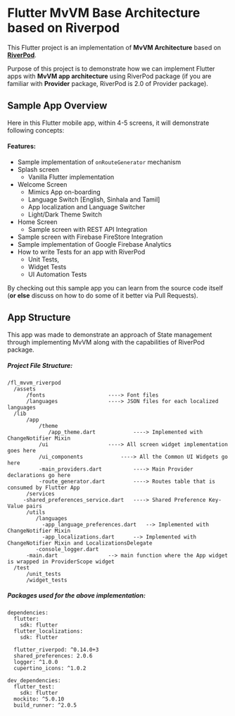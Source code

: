 # Flutter MvVM Base Architecture based on Riverpod

This Flutter project is an implementation of **MvVM Architecture** based on **[RiverPod](https://riverpod.dev/)**.

Purpose of this project is to demonstrate how we can implement Flutter apps with **MvVM app architecture** using RiverPod package (if you are familiar with **Provider** package, RiverPod is 2.0 of Provider package).

## Sample App Overview
Here in this Flutter mobile app, within 4-5 screens, it will demonstrate following concepts:

#### Features:
- Sample implementation of `onRouteGenerator` mechanism
- Splash screen
	- Vanilla Flutter implementation
- Welcome Screen
	- Mimics App on-boarding
	- Language Switch [English, Sinhala and Tamil]
	- App localization and Language Switcher
	- Light/Dark Theme Switch
- Home Screen
	- Sample screen with REST API Integration
- Sample screen with Firebase FireStore Integration
- Sample implementation of Google Firebase Analytics
- How to write Tests for an app with RiverPod
	- Unit Tests,
	- Widget Tests
	- UI Automation Tests

By checking out this sample app you can learn from the source code itself (**or else** discuss on how to do some of it better via Pull Requests).

## App Structure
This app was made to demonstrate an approach of State management through implementing MvVM along with the capabilities of RiverPod package.

##### Project File Structure:
```
/fl_mvvm_riverpod
  /assets
      /fonts					----> Font files
      /languages				----> JSON files for each localized languages
  /lib
      /app
          /theme
             /app_theme.dart			----> Implemented with ChangeNotifier Mixin
          /ui					----> All screen widget implementation goes here
          /ui_components			----> All the Common UI Widgets go here
          -main_providers.dart			----> Main Provider declarations go here
          -route_generator.dart			----> Routes table that is consumed by Flutter App
      /services
	 -shared_preferences_service.dart	----> Shared Preference Key-Value pairs
      /utils
         /languages
	       -app_language_preferences.dart	--> Implemented with ChangeNotifier Mixin
	       -app_localizations.dart		--> Implemented with ChangeNotifier Mixin and LocalizationsDelegate
         -console_logger.dart
      -main.dart				--> main function where the App widget is wrapped in ProviderScope widget
  /test
      /unit_tests
      /widget_tests
```
##### Packages used for the above implementation:
```
dependencies:
  flutter:
    sdk: flutter
  flutter_localizations:
    sdk: flutter

  flutter_riverpod: ^0.14.0+3
  shared_preferences: 2.0.6
  logger: ^1.0.0
  cupertino_icons: ^1.0.2

dev_dependencies:
  flutter_test:
    sdk: flutter
  mockito: ^5.0.10
  build_runner: ^2.0.5
```
